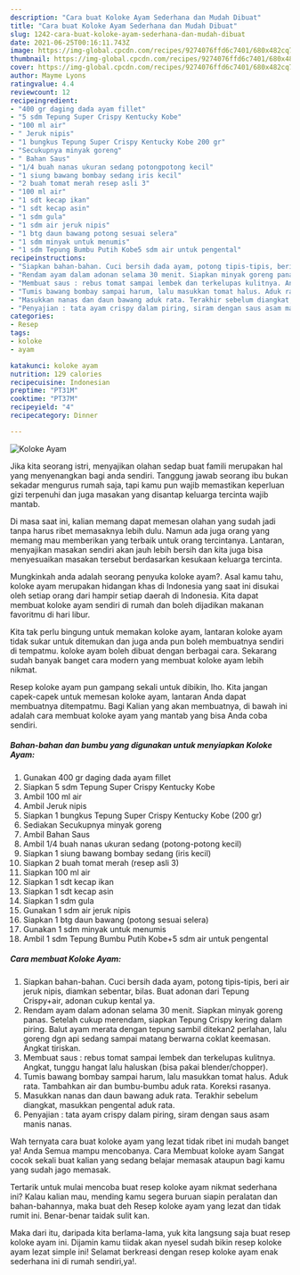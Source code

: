 ```yaml
---
description: "Cara buat Koloke Ayam Sederhana dan Mudah Dibuat"
title: "Cara buat Koloke Ayam Sederhana dan Mudah Dibuat"
slug: 1242-cara-buat-koloke-ayam-sederhana-dan-mudah-dibuat
date: 2021-06-25T00:16:11.743Z
image: https://img-global.cpcdn.com/recipes/9274076ffd6c7401/680x482cq70/koloke-ayam-foto-resep-utama.jpg
thumbnail: https://img-global.cpcdn.com/recipes/9274076ffd6c7401/680x482cq70/koloke-ayam-foto-resep-utama.jpg
cover: https://img-global.cpcdn.com/recipes/9274076ffd6c7401/680x482cq70/koloke-ayam-foto-resep-utama.jpg
author: Mayme Lyons
ratingvalue: 4.4
reviewcount: 12
recipeingredient:
- "400 gr daging dada ayam fillet"
- "5 sdm Tepung Super Crispy Kentucky Kobe"
- "100 ml air"
- " Jeruk nipis"
- "1 bungkus Tepung Super Crispy Kentucky Kobe 200 gr"
- "Secukupnya minyak goreng"
- " Bahan Saus"
- "1/4 buah nanas ukuran sedang potongpotong kecil"
- "1 siung bawang bombay sedang iris kecil"
- "2 buah tomat merah resep asli 3"
- "100 ml air"
- "1 sdt kecap ikan"
- "1 sdt kecap asin"
- "1 sdm gula"
- "1 sdm air jeruk nipis"
- "1 btg daun bawang potong sesuai selera"
- "1 sdm minyak untuk menumis"
- "1 sdm Tepung Bumbu Putih Kobe5 sdm air untuk pengental"
recipeinstructions:
- "Siapkan bahan-bahan. Cuci bersih dada ayam, potong tipis-tipis, beri air jeruk nipis, diamkan sebentar, bilas. Buat adonan dari Tepung Crispy+air, adonan cukup kental ya."
- "Rendam ayam dalam adonan selama 30 menit. Siapkan minyak goreng panas. Setelah cukup merendam, siapkan Tepung Crispy kering dalam piring. Balut ayam merata dengan tepung sambil ditekan2 perlahan, lalu goreng dgn api sedang sampai matang berwarna coklat keemasan. Angkat tiriskan."
- "Membuat saus : rebus tomat sampai lembek dan terkelupas kulitnya. Angkat, tunggu hangat lalu haluskan (bisa pakai blender/chopper)."
- "Tumis bawang bombay sampai harum, lalu masukkan tomat halus. Aduk rata. Tambahkan air dan bumbu-bumbu aduk rata. Koreksi rasanya."
- "Masukkan nanas dan daun bawang aduk rata. Terakhir sebelum diangkat, masukkan pengental aduk rata."
- "Penyajian : tata ayam crispy dalam piring, siram dengan saus asam manis nanas."
categories:
- Resep
tags:
- koloke
- ayam

katakunci: koloke ayam 
nutrition: 129 calories
recipecuisine: Indonesian
preptime: "PT31M"
cooktime: "PT37M"
recipeyield: "4"
recipecategory: Dinner

---
```



![Koloke Ayam](https://img-global.cpcdn.com/recipes/9274076ffd6c7401/680x482cq70/koloke-ayam-foto-resep-utama.jpg)

Jika kita seorang istri, menyajikan olahan sedap buat famili merupakan hal yang menyenangkan bagi anda sendiri. Tanggung jawab seorang ibu bukan sekadar mengurus rumah saja, tapi kamu pun wajib memastikan keperluan gizi terpenuhi dan juga masakan yang disantap keluarga tercinta wajib mantab.

Di masa  saat ini, kalian memang dapat memesan olahan yang sudah jadi tanpa harus ribet memasaknya lebih dulu. Namun ada juga orang yang memang mau memberikan yang terbaik untuk orang tercintanya. Lantaran, menyajikan masakan sendiri akan jauh lebih bersih dan kita juga bisa menyesuaikan masakan tersebut berdasarkan kesukaan keluarga tercinta. 



Mungkinkah anda adalah seorang penyuka koloke ayam?. Asal kamu tahu, koloke ayam merupakan hidangan khas di Indonesia yang saat ini disukai oleh setiap orang dari hampir setiap daerah di Indonesia. Kita dapat membuat koloke ayam sendiri di rumah dan boleh dijadikan makanan favoritmu di hari libur.

Kita tak perlu bingung untuk memakan koloke ayam, lantaran koloke ayam tidak sukar untuk ditemukan dan juga anda pun boleh membuatnya sendiri di tempatmu. koloke ayam boleh dibuat dengan berbagai cara. Sekarang sudah banyak banget cara modern yang membuat koloke ayam lebih nikmat.

Resep koloke ayam pun gampang sekali untuk dibikin, lho. Kita jangan capek-capek untuk memesan koloke ayam, lantaran Anda dapat membuatnya ditempatmu. Bagi Kalian yang akan membuatnya, di bawah ini adalah cara membuat koloke ayam yang mantab yang bisa Anda coba sendiri.

<!--inarticleads1-->

##### Bahan-bahan dan bumbu yang digunakan untuk menyiapkan Koloke Ayam:

1. Gunakan 400 gr daging dada ayam fillet
1. Siapkan 5 sdm Tepung Super Crispy Kentucky Kobe
1. Ambil 100 ml air
1. Ambil  Jeruk nipis
1. Siapkan 1 bungkus Tepung Super Crispy Kentucky Kobe (200 gr)
1. Sediakan Secukupnya minyak goreng
1. Ambil  Bahan Saus
1. Ambil 1/4 buah nanas ukuran sedang (potong-potong kecil)
1. Siapkan 1 siung bawang bombay sedang (iris kecil)
1. Siapkan 2 buah tomat merah (resep asli 3)
1. Siapkan 100 ml air
1. Siapkan 1 sdt kecap ikan
1. Siapkan 1 sdt kecap asin
1. Siapkan 1 sdm gula
1. Gunakan 1 sdm air jeruk nipis
1. Siapkan 1 btg daun bawang (potong sesuai selera)
1. Gunakan 1 sdm minyak untuk menumis
1. Ambil 1 sdm Tepung Bumbu Putih Kobe+5 sdm air untuk pengental




<!--inarticleads2-->

##### Cara membuat Koloke Ayam:

1. Siapkan bahan-bahan. Cuci bersih dada ayam, potong tipis-tipis, beri air jeruk nipis, diamkan sebentar, bilas. Buat adonan dari Tepung Crispy+air, adonan cukup kental ya.
1. Rendam ayam dalam adonan selama 30 menit. Siapkan minyak goreng panas. Setelah cukup merendam, siapkan Tepung Crispy kering dalam piring. Balut ayam merata dengan tepung sambil ditekan2 perlahan, lalu goreng dgn api sedang sampai matang berwarna coklat keemasan. Angkat tiriskan.
1. Membuat saus : rebus tomat sampai lembek dan terkelupas kulitnya. Angkat, tunggu hangat lalu haluskan (bisa pakai blender/chopper).
1. Tumis bawang bombay sampai harum, lalu masukkan tomat halus. Aduk rata. Tambahkan air dan bumbu-bumbu aduk rata. Koreksi rasanya.
1. Masukkan nanas dan daun bawang aduk rata. Terakhir sebelum diangkat, masukkan pengental aduk rata.
1. Penyajian : tata ayam crispy dalam piring, siram dengan saus asam manis nanas.




Wah ternyata cara buat koloke ayam yang lezat tidak ribet ini mudah banget ya! Anda Semua mampu mencobanya. Cara Membuat koloke ayam Sangat cocok sekali buat kalian yang sedang belajar memasak ataupun bagi kamu yang sudah jago memasak.

Tertarik untuk mulai mencoba buat resep koloke ayam nikmat sederhana ini? Kalau kalian mau, mending kamu segera buruan siapin peralatan dan bahan-bahannya, maka buat deh Resep koloke ayam yang lezat dan tidak rumit ini. Benar-benar taidak sulit kan. 

Maka dari itu, daripada kita berlama-lama, yuk kita langsung saja buat resep koloke ayam ini. Dijamin kamu tiidak akan nyesel sudah bikin resep koloke ayam lezat simple ini! Selamat berkreasi dengan resep koloke ayam enak sederhana ini di rumah sendiri,ya!.

